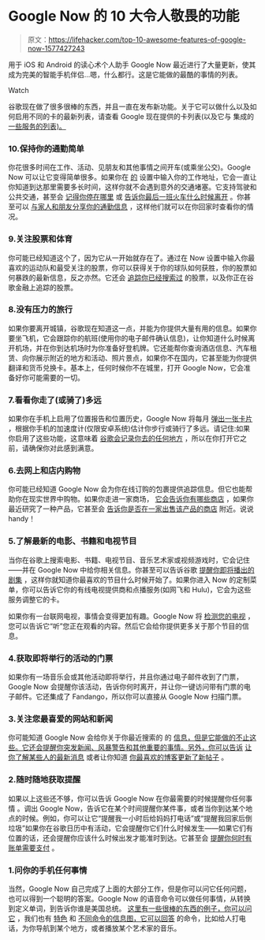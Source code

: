 # Google Now 的 10 大令人敬畏的功能

> 原文：<https://lifehacker.com/top-10-awesome-features-of-google-now-1577427243>

用于 iOS 和 Android 的读心术个人助手 Google Now 最近进行了大量更新，使其成为完美的智能手机伴侣...嗯，什么都行。这是它能做的最酷的事情的列表。

Watch

谷歌现在做了很多很棒的东西，并且一直在发布新功能。关于它可以做什么以及如何启用不同的卡的最新列表，请查看 Google 现在提供的卡列表(以及它与 集成的 [一些服务的列表)。](http://www.google.com/landing/now/integrations.html)

### 10.保持你的通勤简单

你花很多时间在工作、活动、见朋友和其他事情之间开车(或乘坐公交)。Google Now 可以让它变得简单很多。如果你在 [的](https://lifehacker.com/how-to-train-google-now-to-give-you-better-suggestions-1466501425) 设置中输入你的工作地址，它会一直让你知道到达那里需要多长时间，这样你就不会遇到意外的交通堵塞。它支持驾驶和公共交通，甚至会 [记得你停在哪里](http://lifehacker.com/google-now-adds-parking-detection-manages-your-custom-1569926172) 或 [告诉你最后一班火车什么时候离开](http://lifehacker.com/google-now-adds-cards-for-concerts-car-rentals-commut-1182239691) 。你甚至可以 [与家人和朋友分享你的通勤信息](https://support.google.com/websearch/answer/3311154?hl=en&ref_topic=2839478) ，这样他们就可以在你回家时查看你的情况。

### 9.关注股票和体育

你可能已经知道这个了，因为它从一开始就存在了。通过在 Now 设置中输入你最喜欢的运动队和最受关注的股票，你可以获得关于你的球队如何获胜，你的股票如何暴跌的最新信息，反之亦然。它还会 [追踪你已经搜索过](https://support.google.com/websearch/answer/2839482?hl=en&ref_topic=2839478) 的股票，以及你正在谷歌金融上追踪的股票。

### 8.没有压力的旅行

如果你要离开城镇，谷歌现在知道这一点，并能为你提供大量有用的信息。如果你要坐飞机，它会跟踪你的航班(使用你的电子邮件确认信息)，让你知道什么时候离开机场，并在你到达机场时为你准备好登机牌。它还能帮你查询酒店信息、汽车租赁、向你展示附近的地方和活动、照片景点，如果你不在国内，它甚至能为你提供翻译和货币兑换卡。基本上，任何时候你不在城里，打开 Google Now，它会准备好你可能需要的一切。

### 7.看看你走了(或骑了)多远

如果你在手机上启用了位置报告和位置历史，Google Now 将每月 [弹出一张卡片](https://support.google.com/websearch/answer/2839501?hl=en&ref_topic=2839478) ，根据你手机的加速度计(仅限安卓系统)估计你步行或骑行了多远。请记住:如果你启用了这些功能，这意味着 [谷歌会记录你去的任何地方](http://lifehacker.com/psa-your-phone-logs-everywhere-you-go-heres-how-to-t-1486085759) ，所以在你打开它之前，请确保你对此感到满意。

### 6.去网上和店内购物

你可能已经知道 Google Now 会为你在线订购的包裹提供追踪信息。但它也能帮助你在现实世界中购物。如果你走进一家商场， [它会告诉你有哪些商店](http://lifehacker.com/see-a-list-of-stores-inside-a-mall-with-google-now-1570496895) ，如果你最近研究了一种产品，它甚至会 [告诉你是否在一家出售该产品的商店](http://lifehacker.com/google-now-tells-you-when-a-product-youve-searched-for-1572104688) 附近。说说 handy！

### 5.了解最新的电影、书籍和电视节目

当你在谷歌上搜索电影、书籍、电视节目、音乐艺术家或视频游戏时，它会记住——并在 Google Now 中给你相关信息。你甚至可以告诉谷歌 [提醒你即将播出的剧集](http://lifehacker.com/get-reminders-about-new-movies-and-tv-show-episodes-fro-1410748252) ，这样你就知道你最喜欢的节目什么时候开始了。如果你进入 Now 的定制菜单，你可以告诉它你的有线电视提供商和点播服务(如网飞和 Hulu)，它会为这些服务调整它的卡。

如果你有一台联网电视，事情会变得更加有趣。Google Now 将 [检测您的电视](https://support.google.com/websearch/answer/3223220?hl=en&ref_topic=2839478) ，您可以告诉它“听”您正在观看的内容。然后它会给你提供更多关于那个节目的信息。

### 4.获取即将举行的活动的门票

如果你有一场音乐会或其他活动即将举行，并且你通过电子邮件收到了门票，Google Now 会提醒你该活动，告诉你何时离开，并让你一键访问带有门票的电子邮件。它还集成了 Fandango，所以你可以直接从 Google Now 扫描门票。

### 3.关注您最喜爱的网站和新闻

你可能知道 Google Now 会给你关于你最近搜索的 的 [信息，但是它能做的不止这些。它还会提醒你突发新闻、风暴警告和其他重要的事情。另外，你可以告诉](https://support.google.com/websearch/answer/2897320?hl=en&ref_topic=2839478) [让你了解某些人的最新消息](https://support.google.com/websearch/answer/3415512?hl=en&ref_topic=2839478) 或者让你知道 [你最喜欢的博客更新了新帖子](https://support.google.com/websearch/answer/3536954?hl=en&ref_topic=2839478) 。

### 2.随时随地获取提醒

如果以上这些还不够，你可以告诉 Google Now 在你最需要的时候提醒你任何事情 。调出 Google Now，告诉它在某个时间提醒你某件事，或者当你到达某个地点的时候。例如，你可以让它“提醒我一小时后给妈妈打电话”或“提醒我回家后倒垃圾”如果你在谷歌日历中有活动，它会提醒你它们什么时候发生——如果它们有位置的话，还会提醒你应该什么时候出发才能准时到达。它甚至会 [提醒你何时有账单需要支付](http://lifehacker.com/google-now-starts-reminding-you-to-pay-bills-based-on-y-1577677663) 。

### 1.问你的手机任何事情

当然，Google Now 自己完成了上面的大部分工作，但是你可以问它任何问题，也可以得到一个聪明的答案。Google Now 的语音命令可以做任何事情，从转换到定义单词，到告诉你谁是美国总统。 [这里有一些很棒的东西的例子，你可以问它](https://lifehacker.com/everything-you-didnt-know-you-could-do-with-google-voi-512727229) ，我们也有 [特色](http://lifehacker.com/learn-over-60-google-now-commands-with-this-infographic-1471859787) 和 [不同命令的信息图，它可以回答](http://trendblog.net/list-of-google-now-voice-commands-infographic/) 的命令，比如给人打电话，为你导航到某个地方，或者播放某个艺术家的音乐。